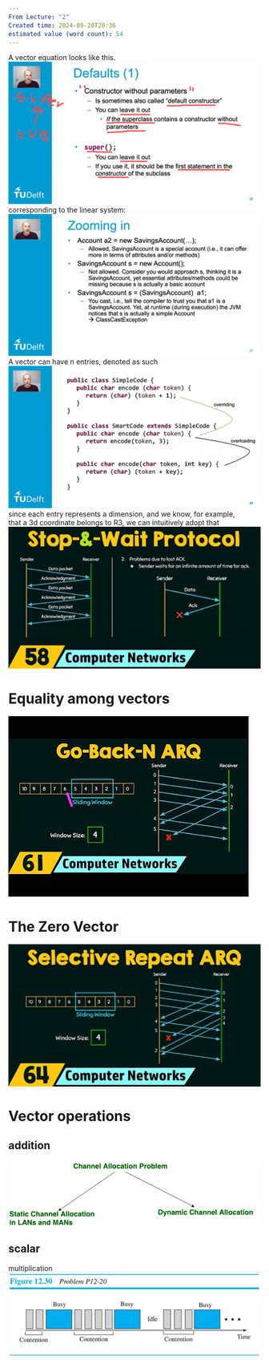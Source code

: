```yaml
---
From Lecture: "2"
Created time: 2024-09-20T20:36
estimated value (word count): 54
---
```

A vector equation looks like this.
![Untitled 5.png](../../../attachments/Untitled%205.png)
corresponding to the linear system:
![Untitled 6.png](../../../attachments/Untitled%206.png)
A vector can have n entries, denoted as such
![Untitled 7.png](../../../attachments/Untitled%207.png)
since each entry represents a dimension, and we know, for example,  
that a 3d coordinate belongs to R3, we can intuitively adopt that  
![Untitled 8 2.png](../../../attachments/Untitled%208%202.png)
# Equality among vectors
![Untitled 9 2.png](../../../attachments/Untitled%209%202.png)
# The Zero Vector
![Untitled 10.png](../../../attachments/Untitled%2010.png)
# Vector operations
## addition
![Untitled 11.png](../../../attachments/Untitled%2011.png)
## scalar  
multiplication  
![Untitled 12.png](../../../attachments/Untitled%2012.png)
